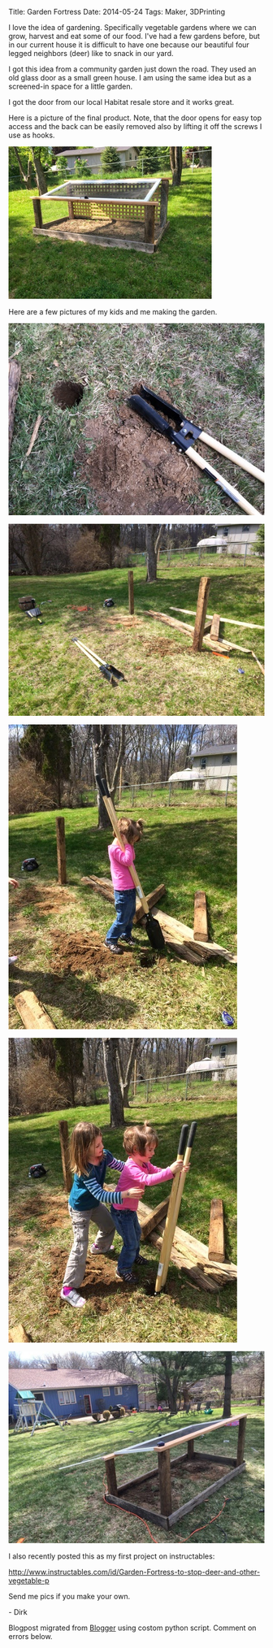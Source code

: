 Title: Garden Fortress
Date: 2014-05-24
Tags: Maker, 3DPrinting

I love the idea of gardening. Specifically vegetable gardens where we can
grow, harvest and eat some of our food.  I've had a few gardens before, but in
our current house it is difficult to have one because our beautiful four
legged neighbors (deer) like to snack in our yard.  


I got this idea from a community garden just down the road.  They used an old
glass door as a small green house.  I am using the same idea but as a
screened-in space for a little garden.  

I got the door from our local Habitat resale store and it works great.  

Here is a picture of the final product. Note, that the door opens for easy top
access and the back can be easily removed also by lifting it off the screws I
use as hooks.  



![./images/blogger-image--276711787.jpg](../images/blogger-image--276711787.jpg)

Here are a few pictures of my kids and me making the garden.  



![./images/small_garden1.jpeg](../images/small_garden1.jpeg)



![./images/small_garden2.jpeg](../images/small_garden2.jpeg)



![./images/small_garden3.jpeg](../images/small_garden3.jpeg)



![./images/small_garden5.jpeg](../images/small_garden5.jpeg)

![./images/garden.jpg](../images/garden.jpg)



I also recently posted this as my first project on instructables:  

<http://www.instructables.com/id/Garden-Fortress-to-stop-deer-and-other-vegetable-p>  

Send me pics if you make your own.



\- Dirk

Blogpost migrated from [Blogger](https://apprenticemaker.blogspot.com/2014/05/garden-fortress.html) using costom python script. Comment on errors below.
